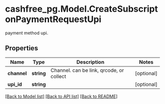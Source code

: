 # cashfree_pg.Model.CreateSubscriptonPaymentRequestUpi
payment method upi.

## Properties

Name | Type | Description | Notes
------------ | ------------- | ------------- | -------------
**channel** | **string** | Channel. can be link, qrcode, or collect | [optional] 
**upi_id** | **string** |  | [optional] 

[[Back to Model list]](../README.md#documentation-for-models) [[Back to API list]](../README.md#documentation-for-api-endpoints) [[Back to README]](../README.md)

